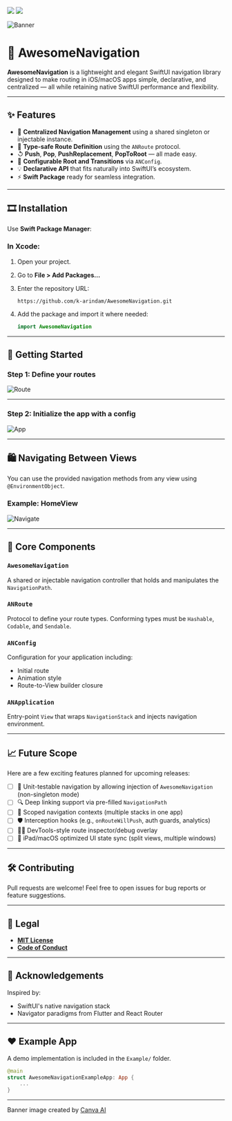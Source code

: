 [![](https://img.shields.io/endpoint?url=https%3A%2F%2Fswiftpackageindex.com%2Fapi%2Fpackages%2Fk-arindam%2FAwesomeNavigation%2Fbadge%3Ftype%3Dswift-versions)](https://swiftpackageindex.com/k-arindam/AwesomeNavigation) [![](https://img.shields.io/endpoint?url=https%3A%2F%2Fswiftpackageindex.com%2Fapi%2Fpackages%2Fk-arindam%2FAwesomeNavigation%2Fbadge%3Ftype%3Dplatforms)](https://swiftpackageindex.com/k-arindam/AwesomeNavigation)

![Banner](assets/banner.jpg)

# 🚀 AwesomeNavigation

**AwesomeNavigation** is a lightweight and elegant SwiftUI navigation library designed to make routing in iOS/macOS apps simple, declarative, and centralized — all while retaining native SwiftUI performance and flexibility.

---

## ✨ Features

* 🚦 **Centralized Navigation Management** using a shared singleton or injectable instance.
* 🛝 **Type-safe Route Definition** using the `ANRoute` protocol.
* ↺ **Push**, **Pop**, **PushReplacement**, **PopToRoot** — all made easy.
* 🔧 **Configurable Root and Transitions** via `ANConfig`.
* 💡 **Declarative API** that fits naturally into SwiftUI’s ecosystem.
* ⚡ **Swift Package** ready for seamless integration.

---

## 🎞 Installation

Use **Swift Package Manager**:

### In Xcode:

1. Open your project.
2. Go to **File > Add Packages…**
3. Enter the repository URL:

   ```
   https://github.com/k-arindam/AwesomeNavigation.git
   ```
4. Add the package and import it where needed:

   ```swift
   import AwesomeNavigation
   ```

---

## 🚀 Getting Started

### Step 1: Define your routes

![Route](assets/route.png)

---

### Step 2: Initialize the app with a config

![App](assets/app.png)

---

## 🛍 Navigating Between Views

You can use the provided navigation methods from any view using `@EnvironmentObject`.

### Example: HomeView

![Navigate](assets/navigate.png)

---

## 📌 Core Components

### `AwesomeNavigation`

A shared or injectable navigation controller that holds and manipulates the `NavigationPath`.

### `ANRoute`

Protocol to define your route types. Conforming types must be `Hashable`, `Codable`, and `Sendable`.

### `ANConfig`

Configuration for your application including:

* Initial route
* Animation style
* Route-to-View builder closure

### `ANApplication`

Entry-point `View` that wraps `NavigationStack` and injects navigation environment.

---

## 📈 Future Scope

Here are a few exciting features planned for upcoming releases:

* [ ] 🥪 Unit-testable navigation by allowing injection of `AwesomeNavigation` (non-singleton mode)
* [ ] 🔍 Deep linking support via pre-filled `NavigationPath`
* [ ] 🧱 Scoped navigation contexts (multiple stacks in one app)
* [ ] 🛡️ Interception hooks (e.g., `onRouteWillPush`, auth guards, analytics)
* [ ] 🧑‍💻 DevTools-style route inspector/debug overlay
* [ ] 📱 iPad/macOS optimized UI state sync (split views, multiple windows)

---

## 🛠 Contributing

Pull requests are welcome! Feel free to open issues for bug reports or feature suggestions.

---

## 📄 Legal

- [**MIT License**](LICENSE)
- [**Code of Conduct**](CODE_OF_CONDUCT.md)

---

## 🙌 Acknowledgements

Inspired by:

* SwiftUI's native navigation stack
* Navigator paradigms from Flutter and React Router

---

## ❤️ Example App

A demo implementation is included in the `Example/` folder.

```swift
@main
struct AwesomeNavigationExampleApp: App {
    ...
}
```

---

Banner image created by [Canva AI](https://www.canva.com/ai)
